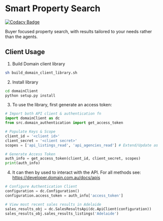 # Smart Property Search

[![Codacy Badge](https://app.codacy.com/project/badge/Grade/f69662f84ff54c2ba386c994dd140eb0)](https://www.codacy.com/manual/yeltahir/smart-property-search?utm_source=github.com&utm_medium=referral&utm_content=diabolical-ninja/smart-property-search&utm_campaign=Badge_Grade)

Buyer focused property search, with results tailored to your needs rather than the agents.

## Client Usage

1.  Build Domain client library

```sh
sh build_domain_client_library.sh
```

2.  Install library

```sh
cd domainClient
python setup.py install
```

3.  To use the library, first generate an access token:

```python
# Import both API client & authentication fn
import domainClient as dc
from src.domain_authentication import get_access_token

# Populate Keys & Scope
client_id = '<client id>'
client_secret = '<client secret>'
scopes = ['api_listings_read', 'api_agencies_read'] # Extend/Update as required

# Generate Access Token
auth_info = get_access_token(client_id, client_secret, scopes)
print(auth_info)
```

4.  It can then by used to interact with the API. For all methods see:
    <https://developer.domain.com.au/docs/apis>

```python
# Configure Authentication Client
configuration = dc.Configuration()
configuration.access_token = auth_info['access_token']

# View most recent sales results in Adelaide
sales_results_obj = dc.SalesResultsApi(dc.ApiClient(configuration))
sales_results_obj.sales_results_listings('Adelaide')
```
